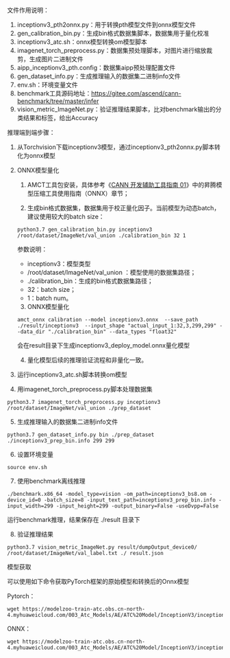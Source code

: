 文件作用说明：

1. inceptionv3_pth2onnx.py：用于转换pth模型文件到onnx模型文件
2. gen_calibration_bin.py：生成bin格式数据集脚本，数据集用于量化校准
3. inceptionv3_atc.sh：onnx模型转换om模型脚本
4. imagenet_torch_preprocess.py：数据集预处理脚本，对图片进行缩放裁剪，生成图片二进制文件
5. aipp_inceptionv3_pth.config：数据集aipp预处理配置文件
6. gen_dataset_info.py：生成推理输入的数据集二进制info文件
7. env.sh：环境变量文件
8. benchmark工具源码地址：https://gitee.com/ascend/cann-benchmark/tree/master/infer
9. vision_metric_ImageNet.py：验证推理结果脚本，比对benchmark输出的分类结果和标签，给出Accuracy



推理端到端步骤：

1. 从Torchvision下载inceptionv3模型，通过inceptionv3_pth2onnx.py脚本转化为onnx模型

2. ONNX模型量化

   1. AMCT工具包安装，具体参考《[CANN 开发辅助工具指南 01](https://support.huawei.com/enterprise/zh/ascend-computing/cann-pid-251168373?category=developer-documents&subcategory=auxiliary-development-tools)》中的昇腾模型压缩工具使用指南（ONNX）章节；

   2. 生成bin格式数据集，数据集用于校正量化因子。当前模型为动态batch，建议使用较大的batch size：

   ```
   python3.7 gen_calibration_bin.py inceptionv3 /root/dataset/ImageNet/val_union ./calibration_bin 32 1
   ```

   参数说明：

   - inceptionv3：模型类型
   - /root/dataset/ImageNet/val_union ：模型使用的数据集路径；
   - ./calibration_bin：生成的bin格式数据集路径；
   - 32：batch size；
   - 1：batch num。

   3. ONNX模型量化

   ```
   amct_onnx calibration --model inceptionv3.onnx  --save_path ./result/inceptionv3  --input_shape "actual_input_1:32,3,299,299" --data_dir "./calibration_bin" --data_types "float32" 
   ```

   会在result目录下生成inceptionv3_deploy_model.onnx量化模型

   4. 量化模型后续的推理验证流程和非量化一致。

3. 运行inceptionv3_atc.sh脚本转换om模型

4. 用imagenet_torch_preprocess.py脚本处理数据集   

```
python3.7 imagenet_torch_preprocess.py inceptionv3 /root/dataset/ImageNet/val_union ./prep_dataset
```

5. 生成推理输入的数据集二进制info文件     

```
python3.7 gen_dataset_info.py bin ./prep_dataset ./inceptionv3_prep_bin.info 299 299
```

6. 设置环境变量   

```
source env.sh
```

7. 使用benchmark离线推理

```
./benchmark.x86_64 -model_type=vision -om_path=inceptionv3_bs8.om -device_id=0 -batch_size=8 -input_text_path=inceptionv3_prep_bin.info -input_width=299 -input_height=299 -output_binary=False -useDvpp=False
```

运行benchmark推理，结果保存在 ./result 目录下

8. 验证推理结果

```
python3.7 vision_metric_ImageNet.py result/dumpOutput_device0/ /root/dataset/ImageNet/val_label.txt ./ result.json
```




模型获取

可以使用如下命令获取PyTorch框架的原始模型和转换后的Onnx模型

Pytorch：
```
wget https://modelzoo-train-atc.obs.cn-north-4.myhuaweicloud.com/003_Atc_Models/AE/ATC%20Model/InceptionV3/inception_v3.pth
```
ONNX：
```
wget https://modelzoo-train-atc.obs.cn-north-4.myhuaweicloud.com/003_Atc_Models/AE/ATC%20Model/InceptionV3/inceptionv3.onnx
```
